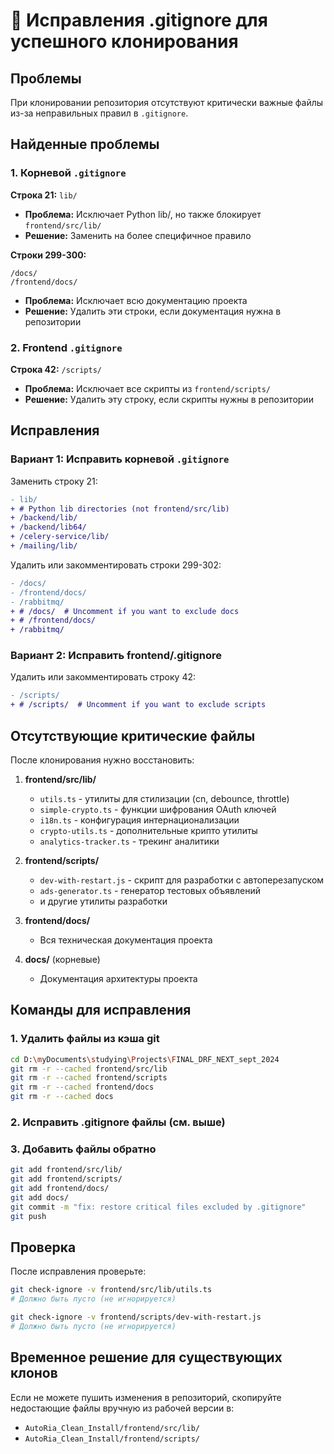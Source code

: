 # 🔧 Исправления .gitignore для успешного клонирования

## Проблемы

При клонировании репозитория отсутствуют критически важные файлы из-за неправильных правил в `.gitignore`.

## Найденные проблемы

### 1. Корневой `.gitignore`

**Строка 21:** `lib/`
- **Проблема:** Исключает Python lib/, но также блокирует `frontend/src/lib/`
- **Решение:** Заменить на более специфичное правило

**Строки 299-300:**
```
/docs/
/frontend/docs/
```
- **Проблема:** Исключает всю документацию проекта
- **Решение:** Удалить эти строки, если документация нужна в репозитории

### 2. Frontend `.gitignore`

**Строка 42:** `/scripts/`
- **Проблема:** Исключает все скрипты из `frontend/scripts/`
- **Решение:** Удалить эту строку, если скрипты нужны в репозитории

## Исправления

### Вариант 1: Исправить корневой `.gitignore`

Заменить строку 21:
```diff
- lib/
+ # Python lib directories (not frontend/src/lib)
+ /backend/lib/
+ /backend/lib64/
+ /celery-service/lib/
+ /mailing/lib/
```

Удалить или закомментировать строки 299-302:
```diff
- /docs/
- /frontend/docs/
- /rabbitmq/
+ # /docs/  # Uncomment if you want to exclude docs
+ # /frontend/docs/
+ /rabbitmq/
```

### Вариант 2: Исправить frontend/.gitignore

Удалить или закомментировать строку 42:
```diff
- /scripts/
+ # /scripts/  # Uncomment if you want to exclude scripts
```

## Отсутствующие критические файлы

После клонирования нужно восстановить:

1. **frontend/src/lib/**
   - `utils.ts` - утилиты для стилизации (cn, debounce, throttle)
   - `simple-crypto.ts` - функции шифрования OAuth ключей
   - `i18n.ts` - конфигурация интернационализации
   - `crypto-utils.ts` - дополнительные крипто утилиты
   - `analytics-tracker.ts` - трекинг аналитики

2. **frontend/scripts/**
   - `dev-with-restart.js` - скрипт для разработки с автоперезапуском
   - `ads-generator.ts` - генератор тестовых объявлений
   - и другие утилиты разработки

3. **frontend/docs/**
   - Вся техническая документация проекта

4. **docs/** (корневые)
   - Документация архитектуры проекта

## Команды для исправления

### 1. Удалить файлы из кэша git

```bash
cd D:\myDocuments\studying\Projects\FINAL_DRF_NEXT_sept_2024
git rm -r --cached frontend/src/lib
git rm -r --cached frontend/scripts
git rm -r --cached frontend/docs
git rm -r --cached docs
```

### 2. Исправить .gitignore файлы (см. выше)

### 3. Добавить файлы обратно

```bash
git add frontend/src/lib/
git add frontend/scripts/
git add frontend/docs/
git add docs/
git commit -m "fix: restore critical files excluded by .gitignore"
git push
```

## Проверка

После исправления проверьте:

```bash
git check-ignore -v frontend/src/lib/utils.ts
# Должно быть пусто (не игнорируется)

git check-ignore -v frontend/scripts/dev-with-restart.js
# Должно быть пусто (не игнорируется)
```

## Временное решение для существующих клонов

Если не можете пушить изменения в репозиторий, скопируйте недостающие файлы вручную из рабочей версии в:
- `AutoRia_Clean_Install/frontend/src/lib/`
- `AutoRia_Clean_Install/frontend/scripts/`

